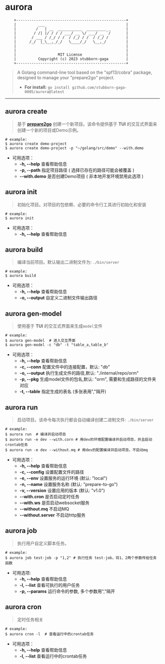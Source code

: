 # aurora

```shell
    +--------------------------------------------------+
    |          ___                                     |
    |         /   | __  ___________  _________ _       |
    |        / /| |/ / / / ___/ __ \/ ___/ __ `/       |
    |       / ___ / /_/ / /  / /_/ / /  / /_/ /        |
    |      /_/  |_\__,_/_/   \____/_/   \__,_/         |
    |                                                  |
    |                                                  |
    |                   MIT License                    |
    |          Copyright (c) 2023 stubborn-gaga        |
    +--------------------------------------------------+
```

> A Golang command-line tool based on the "spf13/cobra" package, designed to manage your "prepare2go" project.
> - **For install:** ```go install github.com/stubborn-gaga-0805/aurora@latest```
---------

## aurora create <project-name>

> 基于 **[prepare2go](https://github.com/stubborn-gaga-0805/prepare2go)** 创建一个新项目。该命令提供基于 **TUI** 的交互式界面来创建一个新的项目或Demo示例。

```shell
# example:
$ aurora create demo-project
$ aurora create demo-project -p "~/golang/src/demo" --with.demo
```

- 可用选项：
    - **-h, --help**  查看帮助信息
    - **-p, --path**  指定项目路径 ( 选择已存在的路径可能会被覆盖 )
    - **--with.demo** 是否创建Demo项目 ( 非本地开发环境禁用此选项 )

## aurora init

> 初始化项目。对项目的包依赖、必要的命令行工具进行初始化和安装

```shell
# example:
$ aurora init
```

- 可用选项：
    - **-h, --help**  查看帮助信息

## aurora build

> 编译当前项目。默认输出二进制文件为: ```./bin/server```

```shell
# example:
$ aurora build
```

- 可用选项：
    - **-h, --help**  查看帮助信息
    - **-o, --output**   自定义二进制文件输出路径

## aurora gen-model

> 使用基于 **TUI** 的交互式界面来生成```model```文件

```shell
# example:
$ aurora gen-model  # 进入交互界面
$ aurora gen-model -c "db" -t "table_a,table_b"
```

- 可用选项：
    - **-h, --help**  查看帮助信息
    - **-c, --conn**  配置文件中的连接配置，默认: "db"
    - **-o, --output**  执行生成文件的路径,默认: "./internal/repo/orm"
    - **-p, --pkg** 生成model文件的包名,默认: "orm", 需要和生成路径的文件夹对应
    - **-t, --table** 指定生成的表名 (多张表用","隔开)

## aurora run

> 启动项目。该命令每次执行都会自动编译创建二进制文件:  ```./bin/server```

```shell
# example:
$ aurora run  # 编译并启动项目
$ aurora run -e dev --with.corn # 用dev的环境配置编译并启动项目，并且启动crontab任务
$ aurora run -e dev --without.mq # 用dev的配置编译并启动项目，不启动mq
```

- 可用选项：
    - **-h, --help**  查看帮助信息
    - **-c, --config**  设置配置文件的路径
    - **-e, --env** 设置服务的运行环境 (默认: "local")
    - **-n, --name**  设置服务名称 (默认: "prepare-to-go")
    - **-v, --version** 设置应用的版本 (默认: "v1.0")
    - **--with.cron** 是否启动定时任务
    - **--with.ws** 是否启动websocket服务
    - **--without.mq** 不启动MQ
    - **--without.server** 不启动http服务

## aurora job <job-name>

> 执行用户自定义脚本任务。

```shell
# example:
$ aurora job test-job -p "1,2" # 执行任务 test-job，将1、2两个参数传给任务函数
```

- 可用选项:
    - **-h, --help**  查看帮助信息
    - **-l, --list**  查看可执行的用户任务
    - **-p, --params**  运行命令的参数, 多个参数用","隔开

## aurora cron

> 定时任务相关

```shell
# example:
$ aurora cron -l  # 查看运行中的crontab任务
```

- 可用选项：
    - **-h, --help**  查看帮助信息
    - **-l, --list**  查看运行中的crontab任务
